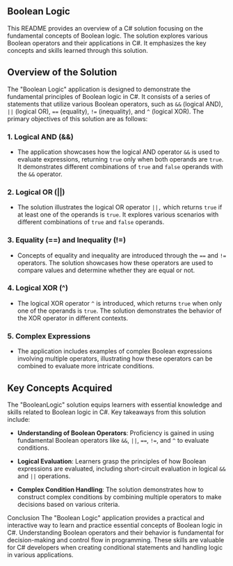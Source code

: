 ## Boolean Logic
This README provides an overview of a C# solution focusing on the fundamental concepts of Boolean logic. The solution explores various Boolean operators and their applications in C#. It emphasizes the key concepts and skills learned through this solution.

## Overview of the Solution
The "Boolean Logic" application is designed to demonstrate the fundamental principles of Boolean logic in C#. It consists of a series of statements that utilize various Boolean operators, such as `&&` (logical AND), `||` (logical OR), `==` (equality), `!=` (inequality), and `^` (logical XOR). The primary objectives of this solution are as follows:

### 1. Logical AND (&&)
- The application showcases how the logical AND operator `&&` is used to evaluate expressions, returning `true` only when both operands are `true`. It demonstrates different combinations of `true` and `false` operands with the `&&` operator.
### 2. Logical OR (||)
- The solution illustrates the logical OR operator `||,` which returns `true` if at least one of the operands is `true`. It explores various scenarios with different combinations of `true` and `false` operands.
### 3. Equality (==) and Inequality (!=)
- Concepts of equality and inequality are introduced through the `==` and `!=` operators. The solution showcases how these operators are used to compare values and determine whether they are equal or not.
### 4. Logical XOR (^)
- The logical XOR operator `^` is introduced, which returns `true` when only one of the operands is `true`. The solution demonstrates the behavior of the XOR operator in different contexts.
### 5. Complex Expressions
- The application includes examples of complex Boolean expressions involving multiple operators, illustrating how these operators can be combined to evaluate more intricate conditions.

## Key Concepts Acquired
The "BooleanLogic" solution equips learners with essential knowledge and skills related to Boolean logic in C#. Key takeaways from this solution include:

- **Understanding of Boolean Operators**: Proficiency is gained in using fundamental Boolean operators like `&&`, `||`, `==`, `!=`, and `^` to evaluate conditions.

- **Logical Evaluation**: Learners grasp the principles of how Boolean expressions are evaluated, including short-circuit evaluation in logical `&&` and `||` operations.

- **Complex Condition Handling**: The solution demonstrates how to construct complex conditions by combining multiple operators to make decisions based on various criteria.

Conclusion
The "Boolean Logic" application provides a practical and interactive way to learn and practice essential concepts of Boolean logic in C#. Understanding Boolean operators and their behavior is fundamental for decision-making and control flow in programming. These skills are valuable for C# developers when creating conditional statements and handling logic in various applications.